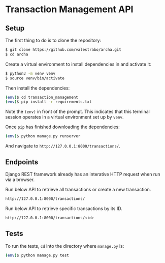 # Transaction Management API

## Setup

The first thing to do is to clone the repository:

```sh
$ git clone https://github.com/valestrabo/archa.git
$ cd archa
```

Create a virtual environment to install dependencies in and activate it:

```sh
$ python3 -m venv venv
$ source venv/bin/activate
```

Then install the dependencies:

```sh
(env)$ cd transaction_management
(env)$ pip install -r requirements.txt
```
Note the `(env)` in front of the prompt. This indicates that this terminal
session operates in a virtual environment set up by `venv`.

Once `pip` has finished downloading the dependencies:
```sh
(env)$ python manage.py runserver
```
And navigate to `http://127.0.0.1:8000/transactions/`.

## Endpoints

Django REST framework already has an interative HTTP request when run via a browser.

Run below API to retrieve all transactions or create a new transaction.
```sh
http://127.0.0.1:8000/transactions/
```

Run below API to retrieve specific transactions by its ID.
```sh
http://127.0.0.1:8000/transactions/<id>
```

## Tests

To run the tests, `cd` into the directory where `manage.py` is:
```sh
(env)$ python manage.py test
```
